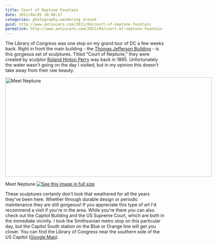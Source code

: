 ```yaml
---
title: Court of Neptune Fountain
date: 2011/04/05 18:48:17
categories: photography,wandering around
guid: http://www.antzucaro.com/2011/04/court-of-neptune-fountain
permalink: http://www.antzucaro.com/2011/04/court-of-neptune-fountain
---
```

The Library of Congress was one stop on my grand tour of DC a few weeks back. Right in front the main building - the <a href="http://www.loc.gov/loc/legacy/bldgs.html" title="LOC page for the Jefferson Building">Thomas Jefferson Building</a> - is this gorgeous set of sculptures. Titled "Court of Neptune," they were created by sculptor <a href="http://en.wikipedia.org/wiki/Roland_Hinton_Perry" title="Wikipedia entry for Roland Hinton Perry">Roland Hinton Perry</a> way back in 1895. Unfortunately the water wasn't going on the day I visited, but in my opinion this doesn't take away from their raw beauty.

<div class='wp-caption aligncenter' style='width: 660px; margin-left: auto; margin-right: auto;'>
<img width='650px' height='313px' alt="Meet Neptune" title='Meet Neptune' src='http://media.antzucaro.com/uploads/2011/04/Neptune/neptune_m.jpg'>
<p class='wp-caption-text'>Meet Neptune <a href='http://media.antzucaro.com/uploads/2011/04/Neptune/neptune_l.jpg'><img alt='See this image in full size' src='http://media.antzucaro.com/static/fs_img.jpg' /></a></p>
</div>

These sculptures certainly don't look that weathered for all the years they've been here. Whether through durable design or periodic maintenance they are still gorgeous! If you appreciate this type of art I'd recommend a visit if you're in the area. While you're there you can also check out the Capitol Building and the US Supreme Court, which are both in the immediate vicinity. I took the Smithsonian metro stop on this particular day, but the Capitol South station on the Blue or Orange line will get you closer. You can find the Library of Congress near the southern side of the US Capitol (<a href="http://maps.google.com/maps?f=q&source=s_q&hl=en&geocode=&q=Washington+D.C.,+DC&aq=0&sll=37.0625,-95.677068&sspn=38.911557,79.013672&ie=UTF8&hq=&hnear=Washington+D.C.,+District+of+Columbia&ll=38.889463,-77.018323&spn=0.016134,0.054932&z=15&iwloc=lyrftr:m,11769278180307410612,38.887592,-77.004719" title="Google Map of LOC">Google Map</a>).
